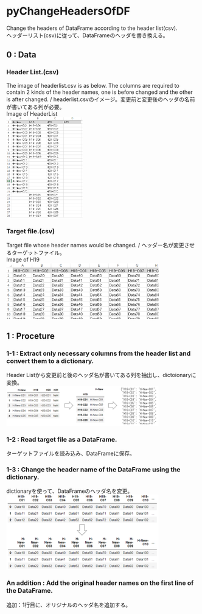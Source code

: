 # pyChangeHeadersOfDF
Change the headers of DataFrame according to the header list(csv). <br>
ヘッダーリスト(csv)に従って、DataFrameのヘッダを書き換える。

## 0 : Data
### Header List.(csv)
The image of headerlist.csv is as below. The columns are required to contain 2 kinds of the header names, one is before changed and the other is after changed. / headerlist.csvのイメージ。変更前と変更後のヘッダの名前が書いてある列が必要。  
Image of HeaderList<br>
<img src="https://github.com/okagen/pyChangeHeadersOfDF/blob/master/Data/headerlist.png?raw=true" width="200">

### Target file.(csv)
Target file whose header names would be changed. / ヘッダー名が変更させるターゲットファイル。  
Image of H19<br>
<img src="https://github.com/okagen/pyChangeHeadersOfDF/blob/master/Data/H19.png" width="400">

## 1 : Proceture
### 1-1 : Extract only necessary columns from the header list and convert them to a dictionary.
Header Listから変更前と後のヘッダ名が書いてある列を抽出し、dictoionaryに変換。  
<img src="https://github.com/okagen/pyChangeHeadersOfDF/blob/master/Data/headerName_before_after_dictionary.png" width="400">

### 1-2 : Read target file as a DataFrame.
ターゲットファイルを読み込み、DataFrameに保存。

### 1-3 : Change the header name of the DataFrame using the dictionary.
dictionaryを使って、DataFrameのヘッダ名を変更。
<img src="https://github.com/okagen/pyChangeHeadersOfDF/blob/master/Data/dataframe_before_after.png" width="400">

### An addition : Add the original header names on the first line of the DataFrame.
追加：1行目に、オリジナルのヘッダ名を追加する。



